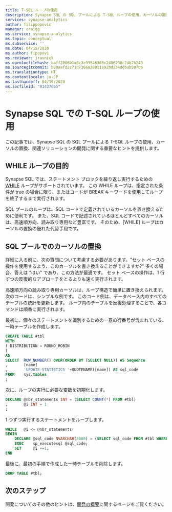 ```yaml
---
title: T-SQL ループの使用
description: Synapse SQL の SQL プールによる T-SQL ループの使用、カーソルの置換、関連ソリューションの開発のヒント。
services: synapse-analytics
author: filippopovic
manager: craigg
ms.service: synapse-analytics
ms.topic: conceptual
ms.subservice: ''
ms.date: 04/15/2020
ms.author: fipopovi
ms.reviewer: jrasnick
ms.openlocfilehash: baff2806b1a8c3c99546365c2496238c24b2b243
ms.sourcegitcommit: b80aafd2c71d7366838811e92bd234ddbab507b6
ms.translationtype: HT
ms.contentlocale: ja-JP
ms.lasthandoff: 04/16/2020
ms.locfileid: "81427055"
---
```

# <a name="using-t-sql-loops-in-synapse-sql"></a>Synapse SQL での T-SQL ループの使用
この記事では、Synapse SQL の SQL プールによる T-SQL ループの使用、カーソルの置換、関連ソリューションの開発に関する重要なヒントを提供します。

## <a name="purpose-of-while-loops"></a>WHILE ループの目的

Synapse SQL では、ステートメント ブロックを繰り返し実行するための [WHILE](https://docs.microsoft.com/sql/t-sql/language-elements/while-transact-sql?view=sql-server-ver15) ループがサポートされています。 この WHILE ループは、指定された条件が true の場合に限り、またはコードが BREAK キーワードを使用してループを終了するまで実行されます。 

SQL プールのループは、SQL コードで定義されているカーソルを置き換えるために便利です。 また、SQL コードで記述されているほとんどすべてのカーソルは、高速順方向、読み取り専用など豊富です。 そのため、[WHILE] ループはカーソルの置換の優れた代替手段です。

## <a name="replacing-cursors-in-sql-pool"></a>SQL プールでのカーソルの置換

詳細に入る前に、次の質問について考慮する必要があります。"セット ベースの操作を使用するよう、このカーソルを書き換えることができますか?" 多くの場合、答えは "はい" であり、この方法が最適です。 セット ベースの操作は、1 行ずつの反復的なアプローチをとるよりも速く実行されます。

高速順方向の読み取り専用カーソルは、ループ構造で簡単に置き換えられます。 次のコードは、シンプルな例です。 このコード例は、データベース内のすべてのテーブルの統計を更新します。 ループ内のテーブルを反復処理することで、各コマンドは順番に実行されます。

最初に、個々のステートメントを識別するための一意の行番号が含まれている、一時テーブルを作成します。

```sql
CREATE TABLE #tbl
WITH
( DISTRIBUTION = ROUND_ROBIN
)
AS
SELECT  ROW_NUMBER() OVER(ORDER BY (SELECT NULL)) AS Sequence
,       [name]
,       'UPDATE STATISTICS '+QUOTENAME([name]) AS sql_code
FROM    sys.tables
;
```

次に、ループの実行に必要な変数を初期化します。

```sql
DECLARE @nbr_statements INT = (SELECT COUNT(*) FROM #tbl)
,       @i INT = 1
;
```

1 つずつ実行するステートメントをループします。

```sql
WHILE   @i <= @nbr_statements
BEGIN
    DECLARE @sql_code NVARCHAR(4000) = (SELECT sql_code FROM #tbl WHERE Sequence = @i);
    EXEC    sp_executesql @sql_code;
    SET     @i +=1;
END
```

最後に、最初の手順で作成した一時テーブルを削除します。

```sql
DROP TABLE #tbl;
```

## <a name="next-steps"></a>次のステップ

開発についてのその他のヒントは、[開発の概要](develop-overview.md)に関するページをご覧ください。
